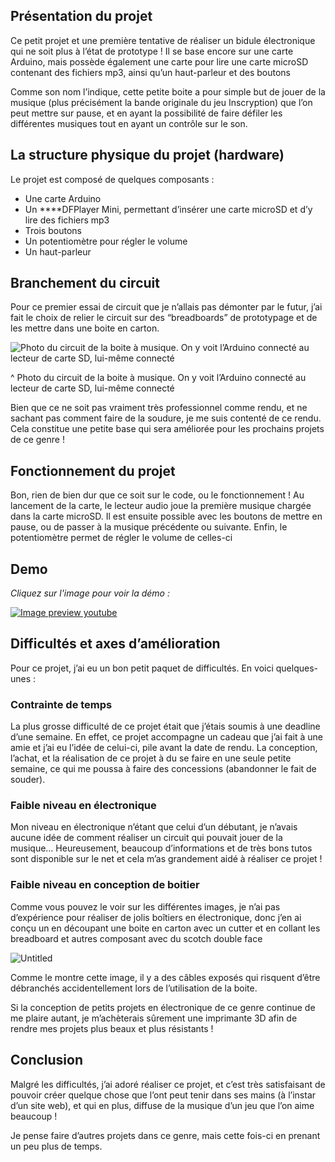 ## Présentation du projet

Ce petit projet et une première tentative de réaliser un bidule électronique qui ne soit plus à l’état de prototype ! Il se base encore sur une carte Arduino, mais possède également une carte pour lire une carte microSD contenant des fichiers mp3, ainsi qu’un haut-parleur et des boutons

Comme son nom l’indique, cette petite boite a pour simple but de jouer de la musique (plus précisément la bande originale du jeu Inscryption) que l’on peut mettre sur pause, et en ayant la possibilité de faire défiler les différentes musiques tout en ayant un contrôle sur le son.

## La structure physique du projet (hardware)

Le projet est composé de quelques composants :

- Une carte Arduino
- Un \*\*\*\*DFPlayer Mini, permettant d’insérer une carte microSD et d’y lire des fichiers mp3
- Trois boutons
- Un potentiomètre pour régler le volume
- Un haut-parleur

## Branchement du circuit

Pour ce premier essai de circuit que je n’allais pas démonter par le futur, j’ai fait le choix de relier le circuit sur des “breadboards” de prototypage et de les mettre dans une boite en carton.

![Photo du circuit de la boite à musique. On y voit l’Arduino connecté au lecteur de carte SD, lui-même connecté ](markdown-img/musicbox/boiteopen.png)

^ Photo du circuit de la boite à musique. On y voit l’Arduino connecté au lecteur de carte SD, lui-même connecté

Bien que ce ne soit pas vraiment très professionnel comme rendu, et ne sachant pas comment faire de la soudure, je me suis contenté de ce rendu. Cela constitue une petite base qui sera améliorée pour les prochains projets de ce genre !

## Fonctionnement du projet

Bon, rien de bien dur que ce soit sur le code, ou le fonctionnement ! Au lancement de la carte, le lecteur audio joue la première musique chargée dans la carte microSD. Il est ensuite possible avec les boutons de mettre en pause, ou de passer à la musique précédente ou suivante. Enfin, le potentiomètre permet de régler le volume de celles-ci

## Demo

_Cliquez sur l'image pour voir la démo :_

[![Image preview youtube](markdown-img/musicbox/boitepres.png)](https://www.youtube.com/watch?v=2fT92TD4VNI)

## Difficultés et axes d’amélioration

Pour ce projet, j’ai eu un bon petit paquet de difficultés. En voici quelques-unes :

### Contrainte de temps

La plus grosse difficulté de ce projet était que j’étais soumis à une deadline d’une semaine. En effet, ce projet accompagne un cadeau que j’ai fait à une amie et j’ai eu l’idée de celui-ci, pile avant la date de rendu. La conception, l’achat, et la réalisation de ce projet à du se faire en une seule petite semaine, ce qui me poussa à faire des concessions (abandonner le fait de souder).

### Faible niveau en électronique

Mon niveau en électronique n’étant que celui d’un débutant, je n’avais aucune idée de comment réaliser un circuit qui pouvait jouer de la musique… Heureusement, beaucoup d’informations et de très bons tutos sont disponible sur le net et cela m’as grandement aidé à réaliser ce projet !

### Faible niveau en conception de boitier

Comme vous pouvez le voir sur les différentes images, je n’ai pas d’expérience pour réaliser de jolis boîtiers en électronique, donc j’en ai conçu un en découpant une boite en carton avec un cutter et en collant les breadboard et autres composant avec du scotch double face

![Untitled](markdown-img/musicbox/boitecontrol.png)

Comme le montre cette image, il y a des câbles exposés qui risquent d’être débranchés accidentellement lors de l’utilisation de la boite.

Si la conception de petits projets en électronique de ce genre continue de me plaire autant, je m’achèterais sûrement une imprimante 3D afin de rendre mes projets plus beaux et plus résistants !

## Conclusion

Malgré les difficultés, j’ai adoré réaliser ce projet, et c’est très satisfaisant de pouvoir créer quelque chose que l’ont peut tenir dans ses mains (à l’instar d’un site web), et qui en plus, diffuse de la musique d’un jeu que l’on aime beaucoup !

Je pense faire d’autres projets dans ce genre, mais cette fois-ci en prenant un peu plus de temps.
